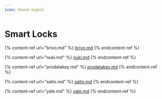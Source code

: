 ```yaml
---
icon: house-signal
---
```


# Smart Locks

{% content-ref url="brivo.md" %}
[brivo.md](brivo.md)
{% endcontent-ref %}

{% content-ref url="nuki.md" %}
[nuki.md](nuki.md)
{% endcontent-ref %}

{% content-ref url="prodatakey.md" %}
[prodatakey.md](prodatakey.md)
{% endcontent-ref %}

{% content-ref url="salto.md" %}
[salto.md](salto.md)
{% endcontent-ref %}

{% content-ref url="yale.md" %}
[yale.md](yale.md)
{% endcontent-ref %}
